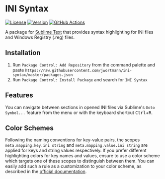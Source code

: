# INI Syntax

[![License](https://img.shields.io/github/license/jwortmann/ini-syntax)](https://github.com/jwortmann/ini-syntax/blob/master/LICENSE)
[![Version](https://img.shields.io/github/v/tag/jwortmann/ini-syntax?label=version)](https://github.com/jwortmann/ini-syntax/tags)
[![GitHub Actions](https://github.com/jwortmann/ini-syntax/workflows/syntax%20tests/badge.svg)](https://github.com/jwortmann/ini-syntax/actions)

A package for [Sublime Text](https://www.sublimetext.com/) that provides syntax highlighting for INI files and Windows Registry (.reg) files.

## Installation

1. Run `Package Control: Add Repository` from the command palette and paste `https://raw.githubusercontent.com/jwortmann/ini-syntax/master/packages.json`
2. Run `Package Control: Install Package` and search for `INI Syntax`

## Features

You can navigate between sections in opened INI files via Sublime's `Goto Symbol...` feature from the menu or with the keyboard shortcut <kbd>Ctrl</kbd>+<kbd>R</kbd>.

## Color Schemes

Following the naming conventions for key-value pairs, the scopes `meta.mapping.key.ini string` and `meta.mapping.value.ini string` are applied for keys and string values respectively.
If you prefer different highlighting colors for key names and values, ensure to use a color scheme which targets one of these scopes to distinguish between them.
You can easily add such a rule as a customization to your color scheme, as described in the [official documentation](https://www.sublimetext.com/docs/color_schemes.html#customization).
